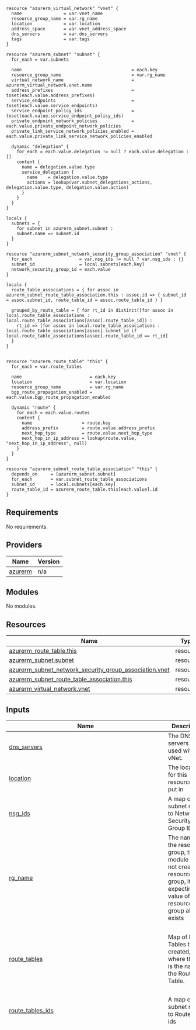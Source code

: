 ```hcl
resource "azurerm_virtual_network" "vnet" {
  name                = var.vnet_name
  resource_group_name = var.rg_name
  location            = var.location
  address_space       = var.vnet_address_space
  dns_servers         = var.dns_servers
  tags                = var.tags
}

resource "azurerm_subnet" "subnet" {
  for_each = var.subnets

  name                                          = each.key
  resource_group_name                           = var.rg_name
  virtual_network_name                          = azurerm_virtual_network.vnet.name
  address_prefixes                              = toset(each.value.address_prefixes)
  service_endpoints                             = toset(each.value.service_endpoints)
  service_endpoint_policy_ids                   = toset(each.value.service_endpoint_policy_ids)
  private_endpoint_network_policies             = each.value.private_endpoint_network_policies
  private_link_service_network_policies_enabled = each.value.private_link_service_network_policies_enabled

  dynamic "delegation" {
    for_each = each.value.delegation != null ? each.value.delegation : []
    content {
      name = delegation.value.type
      service_delegation {
        name    = delegation.value.type
        actions = lookup(var.subnet_delegations_actions, delegation.value.type, delegation.value.action)
      }
    }
  }
}

locals {
  subnets = {
    for subnet in azurerm_subnet.subnet :
    subnet.name => subnet.id
  }
}

resource "azurerm_subnet_network_security_group_association" "vnet" {
  for_each                  = var.nsg_ids != null ? var.nsg_ids : {}
  subnet_id                 = local.subnets[each.key]
  network_security_group_id = each.value
}

locals {
  route_table_associations = { for assoc in azurerm_subnet_route_table_association.this : assoc.id => { subnet_id = assoc.subnet_id, route_table_id = assoc.route_table_id } }

  grouped_by_route_table = { for rt_id in distinct([for assoc in local.route_table_associations : local.route_table_associations[assoc].route_table_id]) :
    rt_id => [for assoc in local.route_table_associations : local.route_table_associations[assoc].subnet_id if local.route_table_associations[assoc].route_table_id == rt_id]
  }
}


resource "azurerm_route_table" "this" {
  for_each = var.route_tables

  name                          = each.key
  location                      = var.location
  resource_group_name           = var.rg_name
  bgp_route_propagation_enabled = each.value.bgp_route_propagation_enabled

  dynamic "route" {
    for_each = each.value.routes
    content {
      name                   = route.key
      address_prefix         = route.value.address_prefix
      next_hop_type          = route.value.next_hop_type
      next_hop_in_ip_address = lookup(route.value, "next_hop_in_ip_address", null)
    }
  }
}

resource "azurerm_subnet_route_table_association" "this" {
  depends_on     = [azurerm_subnet.subnet]
  for_each       = var.subnet_route_table_associations
  subnet_id      = local.subnets[each.key]
  route_table_id = azurerm_route_table.this[each.value].id
}
```
## Requirements

No requirements.

## Providers

| Name | Version |
|------|---------|
| <a name="provider_azurerm"></a> [azurerm](#provider\_azurerm) | n/a |

## Modules

No modules.

## Resources

| Name | Type |
|------|------|
| [azurerm_route_table.this](https://registry.terraform.io/providers/hashicorp/azurerm/latest/docs/resources/route_table) | resource |
| [azurerm_subnet.subnet](https://registry.terraform.io/providers/hashicorp/azurerm/latest/docs/resources/subnet) | resource |
| [azurerm_subnet_network_security_group_association.vnet](https://registry.terraform.io/providers/hashicorp/azurerm/latest/docs/resources/subnet_network_security_group_association) | resource |
| [azurerm_subnet_route_table_association.this](https://registry.terraform.io/providers/hashicorp/azurerm/latest/docs/resources/subnet_route_table_association) | resource |
| [azurerm_virtual_network.vnet](https://registry.terraform.io/providers/hashicorp/azurerm/latest/docs/resources/virtual_network) | resource |

## Inputs

| Name | Description | Type | Default | Required |
|------|-------------|------|---------|:--------:|
| <a name="input_dns_servers"></a> [dns\_servers](#input\_dns\_servers) | The DNS servers to be used with vNet. | `list(string)` | `[]` | no |
| <a name="input_location"></a> [location](#input\_location) | The location for this resource to be put in | `string` | n/a | yes |
| <a name="input_nsg_ids"></a> [nsg\_ids](#input\_nsg\_ids) | A map of subnet name to Network Security Group IDs | `map(string)` | `{}` | no |
| <a name="input_rg_name"></a> [rg\_name](#input\_rg\_name) | The name of the resource group, this module does not create a resource group, it is expecting the value of a resource group already exists | `string` | n/a | yes |
| <a name="input_route_tables"></a> [route\_tables](#input\_route\_tables) | Map of Route Tables to be created, where the key is the name of the Route Table. | <pre>map(object({<br>    routes = map(object({<br>      address_prefix                = string<br>      next_hop_type                 = string<br>      next_hop_in_ip_address        = optional(string)<br>      bgp_route_propagation_enabled = optional(bool, false)<br>    }))<br>  }))</pre> | `{}` | no |
| <a name="input_route_tables_ids"></a> [route\_tables\_ids](#input\_route\_tables\_ids) | A map of subnet name to Route table ids | `map(string)` | `{}` | no |
| <a name="input_subnet_delegations_actions"></a> [subnet\_delegations\_actions](#input\_subnet\_delegations\_actions) | List of delegation actions when delegations of subnets is used, will be done for query | `map(list(string))` | <pre>{<br>  "GitHub.Network/networkSettings": [<br>    "Microsoft.Network/virtualNetworks/subnets/action"<br>  ],<br>  "Microsoft.AVS/PrivateClouds": [<br>    "Microsoft.Network/virtualNetworks/subnets/action"<br>  ],<br>  "Microsoft.ApiManagement/service": [<br>    "Microsoft.Network/virtualNetworks/subnets/action"<br>  ],<br>  "Microsoft.Apollo/npu": [<br>    "Microsoft.Network/virtualNetworks/subnets/action"<br>  ],<br>  "Microsoft.App/environments": [<br>    "Microsoft.Network/virtualNetworks/subnets/action"<br>  ],<br>  "Microsoft.App/testClients": [<br>    "Microsoft.Network/virtualNetworks/subnets/action"<br>  ],<br>  "Microsoft.AzureCosmosDB/clusters": [<br>    "Microsoft.Network/virtualNetworks/subnets/action"<br>  ],<br>  "Microsoft.BareMetal/AzureHPC": [<br>    "Microsoft.Network/virtualNetworks/subnets/action"<br>  ],<br>  "Microsoft.BareMetal/AzureHostedService": [<br>    "Microsoft.Network/virtualNetworks/subnets/action"<br>  ],<br>  "Microsoft.BareMetal/AzurePaymentHSM": [<br>    "Microsoft.Network/virtualNetworks/subnets/action"<br>  ],<br>  "Microsoft.BareMetal/AzureVMware": [<br>    "Microsoft.Network/networkinterfaces/*",<br>    "Microsoft.Network/virtualNetworks/subnets/join/action"<br>  ],<br>  "Microsoft.BareMetal/CrayServers": [<br>    "Microsoft.Network/networkinterfaces/*",<br>    "Microsoft.Network/virtualNetworks/subnets/join/action"<br>  ],<br>  "Microsoft.BareMetal/MonitoringServers": [<br>    "Microsoft.Network/virtualNetworks/subnets/action"<br>  ],<br>  "Microsoft.Batch/batchAccounts": [<br>    "Microsoft.Network/virtualNetworks/subnets/action"<br>  ],<br>  "Microsoft.CloudTest/hostedpools": [<br>    "Microsoft.Network/virtualNetworks/subnets/action"<br>  ],<br>  "Microsoft.CloudTest/images": [<br>    "Microsoft.Network/virtualNetworks/subnets/action"<br>  ],<br>  "Microsoft.CloudTest/pools": [<br>    "Microsoft.Network/virtualNetworks/subnets/action"<br>  ],<br>  "Microsoft.Codespaces/plans": [<br>    "Microsoft.Network/virtualNetworks/subnets/action"<br>  ],<br>  "Microsoft.ContainerInstance/containerGroups": [<br>    "Microsoft.Network/virtualNetworks/subnets/action"<br>  ],<br>  "Microsoft.ContainerService/TestClients": [<br>    "Microsoft.Network/virtualNetworks/subnets/action"<br>  ],<br>  "Microsoft.ContainerService/managedClusters": [<br>    "Microsoft.Network/virtualNetworks/subnets/action"<br>  ],<br>  "Microsoft.DBforMySQL/flexibleServers": [<br>    "Microsoft.Network/virtualNetworks/subnets/action"<br>  ],<br>  "Microsoft.DBforMySQL/servers": [<br>    "Microsoft.Network/virtualNetworks/subnets/action"<br>  ],<br>  "Microsoft.DBforMySQL/serversv2": [<br>    "Microsoft.Network/virtualNetworks/subnets/action"<br>  ],<br>  "Microsoft.DBforPostgreSQL/flexibleServers": [<br>    "Microsoft.Network/virtualNetworks/subnets/action"<br>  ],<br>  "Microsoft.DBforPostgreSQL/serversv2": [<br>    "Microsoft.Network/virtualNetworks/subnets/join/action"<br>  ],<br>  "Microsoft.DBforPostgreSQL/singleServers": [<br>    "Microsoft.Network/virtualNetworks/subnets/action"<br>  ],<br>  "Microsoft.Databricks/workspaces": [<br>    "Microsoft.Network/virtualNetworks/subnets/join/action",<br>    "Microsoft.Network/virtualNetworks/subnets/prepareNetworkPolicies/action",<br>    "Microsoft.Network/virtualNetworks/subnets/unprepareNetworkPolicies/action"<br>  ],<br>  "Microsoft.DelegatedNetwork/controller": [<br>    "Microsoft.Network/virtualNetworks/subnets/action"<br>  ],<br>  "Microsoft.DevCenter/networkConnection": [<br>    "Microsoft.Network/virtualNetworks/subnets/action"<br>  ],<br>  "Microsoft.DocumentDB/cassandraClusters": [<br>    "Microsoft.Network/virtualNetworks/subnets/action"<br>  ],<br>  "Microsoft.Fidalgo/networkSettings": [<br>    "Microsoft.Network/virtualNetworks/subnets/action"<br>  ],<br>  "Microsoft.HardwareSecurityModules/dedicatedHSMs": [<br>    "Microsoft.Network/networkinterfaces/*",<br>    "Microsoft.Network/virtualNetworks/subnets/join/action"<br>  ],<br>  "Microsoft.Kusto/clusters": [<br>    "Microsoft.Network/virtualNetworks/subnets/action"<br>  ],<br>  "Microsoft.LabServices/labplans": [<br>    "Microsoft.Network/virtualNetworks/subnets/action"<br>  ],<br>  "Microsoft.Logic/integrationServiceEnvironments": [<br>    "Microsoft.Network/virtualNetworks/subnets/action"<br>  ],<br>  "Microsoft.MachineLearningServices/workspaces": [<br>    "Microsoft.Network/virtualNetworks/subnets/action"<br>  ],<br>  "Microsoft.Netapp/volumes": [<br>    "Microsoft.Network/networkinterfaces/*",<br>    "Microsoft.Network/virtualNetworks/subnets/join/action"<br>  ],<br>  "Microsoft.Network/dnsResolvers": [<br>    "Microsoft.Network/virtualNetworks/subnets/join/action"<br>  ],<br>  "Microsoft.Network/fpgaNetworkInterfaces": [<br>    "Microsoft.Network/virtualNetworks/subnets/action"<br>  ],<br>  "Microsoft.Network/managedResolvers": [<br>    "Microsoft.Network/virtualNetworks/subnets/action"<br>  ],<br>  "Microsoft.Network/networkWatchers.": [<br>    "Microsoft.Network/virtualNetworks/subnets/action"<br>  ],<br>  "Microsoft.Network/virtualNetworkGateways": [<br>    "Microsoft.Network/virtualNetworks/subnets/action"<br>  ],<br>  "Microsoft.Orbital/orbitalGateways": [<br>    "Microsoft.Network/virtualNetworks/subnets/action"<br>  ],<br>  "Microsoft.PowerPlatform/enterprisePolicies": [<br>    "Microsoft.Network/virtualNetworks/subnets/action"<br>  ],<br>  "Microsoft.PowerPlatform/vnetaccesslinks": [<br>    "Microsoft.Network/virtualNetworks/subnets/action"<br>  ],<br>  "Microsoft.ServiceFabricMesh/networks": [<br>    "Microsoft.Network/virtualNetworks/subnets/action"<br>  ],<br>  "Microsoft.ServiceNetworking/trafficControllers": [<br>    "Microsoft.Network/virtualNetworks/subnets/action"<br>  ],<br>  "Microsoft.Singularity/accounts/networks": [<br>    "Microsoft.Network/virtualNetworks/subnets/action"<br>  ],<br>  "Microsoft.Singularity/accounts/npu": [<br>    "Microsoft.Network/virtualNetworks/subnets/action"<br>  ],<br>  "Microsoft.Sql/managedInstances": [<br>    "Microsoft.Network/virtualNetworks/subnets/join/action",<br>    "Microsoft.Network/virtualNetworks/subnets/prepareNetworkPolicies/action",<br>    "Microsoft.Network/virtualNetworks/subnets/unprepareNetworkPolicies/action"<br>  ],<br>  "Microsoft.Sql/managedInstancesOnebox": [<br>    "Microsoft.Network/virtualNetworks/subnets/action"<br>  ],<br>  "Microsoft.Sql/managedInstancesStage": [<br>    "Microsoft.Network/virtualNetworks/subnets/action"<br>  ],<br>  "Microsoft.Sql/managedInstancesTest": [<br>    "Microsoft.Network/virtualNetworks/subnets/action"<br>  ],<br>  "Microsoft.Sql/servers": [<br>    "Microsoft.Network/virtualNetworks/subnets/action"<br>  ],<br>  "Microsoft.StoragePool/diskPools": [<br>    "Microsoft.Network/virtualNetworks/subnets/action"<br>  ],<br>  "Microsoft.StreamAnalytics/streamingJobs": [<br>    "Microsoft.Network/virtualNetworks/subnets/join/action"<br>  ],<br>  "Microsoft.Synapse/workspaces": [<br>    "Microsoft.Network/virtualNetworks/subnets/action"<br>  ],<br>  "Microsoft.Web/hostingEnvironments": [<br>    "Microsoft.Network/virtualNetworks/subnets/action"<br>  ],<br>  "Microsoft.Web/serverFarms": [<br>    "Microsoft.Network/virtualNetworks/subnets/action"<br>  ],<br>  "NGINX.NGINXPLUS/nginxDeployments": [<br>    "Microsoft.Network/virtualNetworks/subnets/action"<br>  ],<br>  "PaloAltoNetworks.Cloudngfw/firewalls": [<br>    "Microsoft.Network/virtualNetworks/subnets/action"<br>  ],<br>  "Qumulo.Storage/fileSystems": [<br>    "Microsoft.Network/virtualNetworks/subnets/action"<br>  ]<br>}</pre> | no |
| <a name="input_subnet_enforce_private_link_endpoint_network_policies"></a> [subnet\_enforce\_private\_link\_endpoint\_network\_policies](#input\_subnet\_enforce\_private\_link\_endpoint\_network\_policies) | A map of subnet name to enable/disable private link endpoint network policies on the subnet. | `map(bool)` | `{}` | no |
| <a name="input_subnet_enforce_private_link_service_network_policies"></a> [subnet\_enforce\_private\_link\_service\_network\_policies](#input\_subnet\_enforce\_private\_link\_service\_network\_policies) | A map of subnet name to enable/disable private link service network policies on the subnet. | `map(bool)` | `{}` | no |
| <a name="input_subnet_route_table_associations"></a> [subnet\_route\_table\_associations](#input\_subnet\_route\_table\_associations) | Map where the key is the subnet name and the value is the name of the route table to associate with. | `map(string)` | `{}` | no |
| <a name="input_subnet_service_endpoints"></a> [subnet\_service\_endpoints](#input\_subnet\_service\_endpoints) | A map of subnet name to service endpoints to add to the subnet. | `map(any)` | `{}` | no |
| <a name="input_subnets"></a> [subnets](#input\_subnets) | Map of subnets with their properties | <pre>map(object({<br>    address_prefixes                              = set(string)<br>    private_endpoint_network_policies             = optional(string, "Disabled")<br>    private_link_service_network_policies_enabled = optional(bool, false)<br>    service_endpoint_policy_ids                   = optional(set(string))<br>    delegation = optional(list(object({<br>      type   = optional(string)<br>      action = optional(list(string)) # Optional user-defined action<br>    })))<br>    service_endpoints = optional(list(string))<br>  }))</pre> | `{}` | no |
| <a name="input_tags"></a> [tags](#input\_tags) | The tags to associate with your network and subnets. | `map(string)` | n/a | yes |
| <a name="input_vnet_address_space"></a> [vnet\_address\_space](#input\_vnet\_address\_space) | The address space that is used by the virtual network. | `list(string)` | n/a | yes |
| <a name="input_vnet_location"></a> [vnet\_location](#input\_vnet\_location) | The location of the vnet to create. Defaults to the location of the resource group. | `string` | n/a | yes |
| <a name="input_vnet_name"></a> [vnet\_name](#input\_vnet\_name) | Name of the vnet to create | `string` | n/a | yes |

## Outputs

| Name | Description |
|------|-------------|
| <a name="output_route_table_ids"></a> [route\_table\_ids](#output\_route\_table\_ids) | Map of Route Table names to their IDs. |
| <a name="output_subnet_ids_associated_with_route_tables"></a> [subnet\_ids\_associated\_with\_route\_tables](#output\_subnet\_ids\_associated\_with\_route\_tables) | The IDs of the subnets associated with each route table |
| <a name="output_subnets_ids"></a> [subnets\_ids](#output\_subnets\_ids) | The ids of the subnets created |
| <a name="output_subnets_names"></a> [subnets\_names](#output\_subnets\_names) | The name of the subnets created |
| <a name="output_vnet_address_space"></a> [vnet\_address\_space](#output\_vnet\_address\_space) | The address space of the newly created vNet |
| <a name="output_vnet_dns_servers"></a> [vnet\_dns\_servers](#output\_vnet\_dns\_servers) | The dns servers of the vnet, if it is using Azure default, this module will return the Azure 'wire' IP as a list of string in the 1st element |
| <a name="output_vnet_id"></a> [vnet\_id](#output\_vnet\_id) | The id of the newly created vNet |
| <a name="output_vnet_location"></a> [vnet\_location](#output\_vnet\_location) | The location of the newly created vNet |
| <a name="output_vnet_name"></a> [vnet\_name](#output\_vnet\_name) | The Name of the newly created vNet |
| <a name="output_vnet_rg_name"></a> [vnet\_rg\_name](#output\_vnet\_rg\_name) | The resource group name which the VNet is in |
